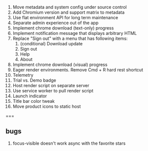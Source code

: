 1. Move metadata and system config under source control
2. Add Chromium version and support matrix to metadata
3. Use flat environment API for long term maintenance
4. Separate admin experience out of the app
5. Implement chrome download (text-only) progress
6. Implement notification message that displays arbitrary HTML
7. Replace "Sign out" with a menu that has following items:
   1. (conditional) Download update
   2. Sign out
   3. Help
   4. About
8. Implement chrome download (visual) progress
9. Eager render environments. Remove Cmd + R hard rest shortcut
10. Telemetry
11. Trial vs. Demo badge
12. Host render script on separate server
13. Use service worker to pull render script
14. Launch indicator
15. Title bar color tweak
16. Move product icons to static host

===

## bugs

1. focus-visible doesn't work async with the favorite stars
